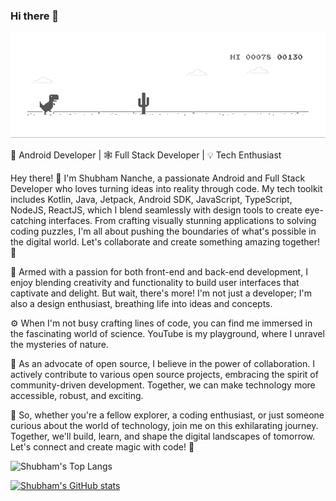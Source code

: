 ### Hi there 👋 

![dino-image](https://github.com/shubhamnanche/shubhamnanche/blob/main/dino.gif)


🚀 Android Developer | 🕸 Full Stack Developer | 💡 Tech Enthusiast

Hey there! 👋 I'm Shubham Nanche, a passionate Android and Full Stack Developer who loves turning ideas into reality through code. 
My tech toolkit includes Kotlin, Java, Jetpack, Android SDK, JavaScript, TypeScript, NodeJS, ReactJS, which I blend seamlessly with design tools to create eye-catching interfaces. 
From crafting visually stunning applications to solving coding puzzles, 
I'm all about pushing the boundaries of what's possible in the digital world. Let's collaborate and create something amazing together! 🌟

🔧 Armed with a passion for both front-end and back-end development, I enjoy blending creativity and functionality to build user interfaces that captivate and delight. But wait, there's more! I'm not just a developer; I'm also a design enthusiast, breathing life into ideas and concepts.

⚙️ When I'm not busy crafting lines of code, you can find me immersed in the fascinating world of science. YouTube is my playground, where I unravel the mysteries of nature.

🧩 As an advocate of open source, I believe in the power of collaboration. I actively contribute to various open source projects, embracing the spirit of community-driven development. Together, we can make technology more accessible, robust, and exciting.

🌌 So, whether you're a fellow explorer, a coding enthusiast, or just someone curious about the world of technology, join me on this exhilarating journey. Together, we'll build, learn, and shape the digital landscapes of tomorrow. Let's connect and create magic with code! 🌟

![Shubham's Top Langs](https://github-readme-stats.vercel.app/api/top-langs?username=shubhamnanche&size_weight=0&count_weight=1&layout=donut&langs_count=20&theme=transparent)

[![Shubham's GitHub stats](https://github-readme-stats.vercel.app/api?username=shubhamnanche&show=reviews,discussions_started,discussions_answered,prs_merged,prs_merged_percentage&show_icons=true&theme=transparent&title_color=FF7722&icon_color=FFFFFF&text_color=00FF00&layout=compact&rank_icon=github&include_all_commits=true)](https://github.com/shubhamnanche/github-readme-stats)
